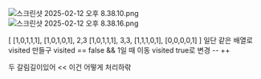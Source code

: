 ![스크린샷 2025-02-12 오후 8.38.10.png](..%2F..%2F..%2F..%2F..%2F..%2F..%2F..%2F..%2F..%2Fvar%2Ffolders%2Fm4%2Fn9zxyvgx4lx03pl_7nrbhpyr0000gn%2FT%2FTemporaryItems%2FNSIRD_screencaptureui_DQX0Xb%2F%EC%8A%A4%ED%81%AC%EB%A6%B0%EC%83%B7%202025-02-12%20%EC%98%A4%ED%9B%84%208.38.10.png)
![스크린샷 2025-02-12 오후 8.38.16.png](..%2F..%2F..%2F..%2F..%2F..%2F..%2F..%2F..%2F..%2Fvar%2Ffolders%2Fm4%2Fn9zxyvgx4lx03pl_7nrbhpyr0000gn%2FT%2FTemporaryItems%2FNSIRD_screencaptureui_QRXoal%2F%EC%8A%A4%ED%81%AC%EB%A6%B0%EC%83%B7%202025-02-12%20%EC%98%A4%ED%9B%84%208.38.16.png)


[
[1,0,1,1,1],
[1,0,1,0,1],  2,3
[1,0,1,1,1],  3,3,
[1,1,1,0,1],
[0,0,0,0,1]
]
일단 
같은 배열로 visited 만들구 
visited == false && 1일 때 이동 
visited true로 변경 
-- ++ 

두 갈림길이있어 << 이건 어떻게 처리하띾


